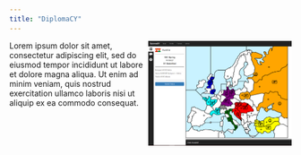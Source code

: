 ```yaml
---
title: "DiplomaCY"
---
```


<img align="right" src="DiplomaCy.png" width="256px">
Lorem ipsum dolor sit amet, consectetur adipiscing elit, sed do eiusmod tempor incididunt ut labore et dolore magna aliqua. Ut enim ad minim veniam, quis nostrud exercitation ullamco laboris nisi ut aliquip ex ea commodo consequat.
